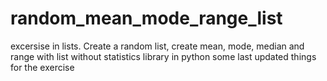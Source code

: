 # random_mean_mode_range_list
excersise in lists. Create a random list, create mean, mode, median and range with list without statistics library in python
some last updated things for the exercise
